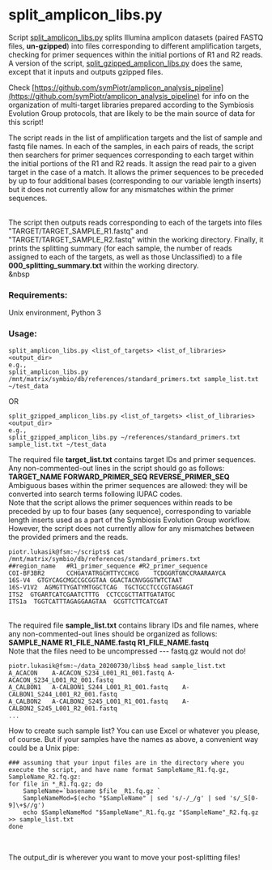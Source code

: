 # split_amplicon_libs.py
Script [split_amplicon_libs.py](split_amplicon_libs.py) splits Illumina amplicon datasets (paired FASTQ files, **un-gzipped**) into files corresponding to different amplification targets, checking for primer sequences within the initial portions of R1 and R2 reads.   
A version of the script, [split_gzipped_amplicon_libs.py](split_gzipped_amplicon_libs.py) does the same, except that it inputs and outputs gzipped files.  
  
Check [https://github.com/symPiotr/amplicon_analysis_pipeline](https://github.com/symPiotr/amplicon_analysis_pipeline) for info on the organization of multi-target libraries prepared according to the Symbiosis Evolution Group protocols, that are likely to be the main source of data for this script!
&nbsp;    
  
The script reads in the list of amplification targets and the list of sample and fastq file names. In each of the samples, in each pairs of reads, the script then searchers for primer sequences corresponding to each target within the initial portions of the R1 and R2 reads. It assign the read pair to a given target in the case of a match. It allows the primer sequences to be preceded by up to four additional bases (corresponding to our variable length inserts) but it does not currently allow for any mismatches within the primer sequences.  
&nbsp;  
  
The script then outputs reads corresponding to each of the targets into files "TARGET/TARGET_SAMPLE_R1.fastq" and "TARGET/TARGET_SAMPLE_R2.fastq" within the working directory. Finally, it prints the splitting summary (for each sample, the number of reads assigned to each of the targets, as well as those Unclassified) to a file **000_splitting_summary.txt** within the working directory.  
&nbsp  
  
### Requirements: 
Unix environment, Python 3

### Usage:
```
split_amplicon_libs.py <list_of_targets> <list_of_libraries> <output_dir>
e.g., 
split_amplicon_libs.py /mnt/matrix/symbio/db/references/standard_primers.txt sample_list.txt ~/test_data
```
OR
```
split_gzipped_amplicon_libs.py <list_of_targets> <list_of_libraries> <output_dir>
e.g., 
split_gzipped_amplicon_libs.py ~/references/standard_primers.txt sample_list.txt ~/test_data
```
  
The required file **target_list.txt** contains target IDs and primer sequences. Any non-commented-out lines in the script should go as follows:   
**TARGET_NAME <tab> FORWARD_PRIMER_SEQ <tab> REVERSE_PRIMER_SEQ**   
Ambiguous bases within the primer sequences are allowed: they will be converted into search terms following IUPAC codes.  
Note that the script allows the primer sequences within reads to be preceded by up to four bases (any sequence), corresponding to variable length inserts used as a part of the Symbiosis Evolution Group workflow. However, the script does not currently allow for any mismatches between the provided primers and the reads.  
```
piotr.lukasik@fsm:~/scripts$ cat /mnt/matrix/symbio/db/references/standard_primers.txt
##region_name	#R1_primer_sequence	#R2_primer_sequence
COI-BF3BR2      CCHGAYATRGCHTTYCCHCG    TCDGGRTGNCCRAARAAYCA
16S-V4	GTGYCAGCMGCCGCGGTAA	GGACTACNVGGGTWTCTAAT
16S-V1V2  AGMGTTYGATYMTGGCTCAG  TGCTGCCTCCCGTAGGAGT
ITS2  GTGARTCATCGAATCTTTG  CCTCCGCTTATTGATATGC
ITS1a  TGGTCATTTAGAGGAAGTAA  GCGTTCTTCATCGAT
```  
&nbsp;  
The required file **sample_list.txt** contains library IDs and file names, where any non-commented-out lines should be organized as follows:  
**SAMPLE_NAME <tab>  R1_FILE_NAME.fastq <tab> R1_FILE_NAME.fastq**  
Note that the files need to be uncompressed --- fastq.gz would not do!  
```
piotr.lukasik@fsm:~/data_20200730/libs$ head sample_list.txt
A_ACACON	A-ACACON_S234_L001_R1_001.fastq	A-ACACON_S234_L001_R2_001.fastq
A_CALBON1	A-CALBON1_S244_L001_R1_001.fastq	A-CALBON1_S244_L001_R2_001.fastq
A_CALBON2	A-CALBON2_S245_L001_R1_001.fastq	A-CALBON2_S245_L001_R2_001.fastq
...
```  
How to create such sample list? You can use Excel or whatever you please, of course. But if your samples have the names as above, a convenient way could be a Unix pipe:  
```
### assuming that your input files are in the directory where you execute the script, and have name format SampleName_R1.fq.gz, SampleName_R2.fq.gz:
for file in *_R1.fq.gz; do
    SampleName=`basename $file _R1.fq.gz `
    SampleNameMod=$(echo "$SampleName" | sed 's/-/_/g' | sed 's/_S[0-9]\+$//g')
    echo $SampleNameMod "$SampleName"_R1.fq.gz "$SampleName"_R2.fq.gz >> sample_list.txt
done
```  
  
&nbsp;  

The output_dir is wherever you want to move your post-splitting files!
